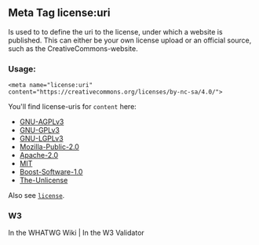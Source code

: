 ## Meta Tag license:uri
Is used to to define the uri to the license, under which a website is published. This can either be your own license upload or an official source, such as the CreativeCommons-website. 

### Usage: 

	<meta name="license:uri" content="https://creativecommons.org/licenses/by-nc-sa/4.0/">

You'll find license-uris for `content` here:
- [GNU-AGPLv3](https://choosealicense.com/licenses/agpl-3.0/)
- [GNU-GPLv3](https://choosealicense.com/licenses/gpl-3.0/)
- [GNU-LGPLv3](https://choosealicense.com/licenses/lgpl-3.0/)
- [Mozilla-Public-2.0](https://choosealicense.com/licenses/mpl-2.0/)
- [Apache-2.0](https://choosealicense.com/licenses/apache-2.0/)
- [MIT](https://choosealicense.com/licenses/mit/)
- [Boost-Software-1.0](https://choosealicense.com/licenses/bsl-1.0/)
- [The-Unlicense](https://choosealicense.com/licenses/unlicense/)

Also see [`license`](license).

### W3
<i class="fas fa-check"></i> In the WHATWG Wiki | <i class="fas fa-times"></i> In the W3 Validator